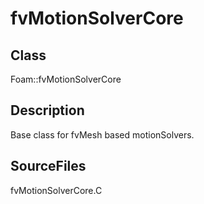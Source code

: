 # fvMotionSolverCore 
## Class
Foam::fvMotionSolverCore

## Description
Base class for fvMesh based motionSolvers.

## SourceFiles
fvMotionSolverCore.C

